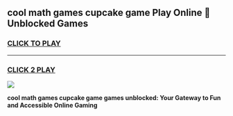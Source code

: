 
## cool math games cupcake game Play Online 👋 Unblocked Games
<h3>
<a href="https://news.freeplayer.one?title=cool_math_games_cupcake_game&ref=17CMG">CLICK TO PLAY</a></h3>
<hr>

<h3>
<a href="https://news.freeplayer.one?title=cool_math_games_cupcake_game&ref=17CMG">CLICK 2 PLAY</a>
  
</h3>

<a href="https://news.freeplayer.one?title=cool_math_games_cupcake_game&ref=17CMG/"><img src="https://clearcache.store/games.png"></a>


**cool math games cupcake game games unblocked: Your Gateway to Fun and Accessible Online Gaming**
